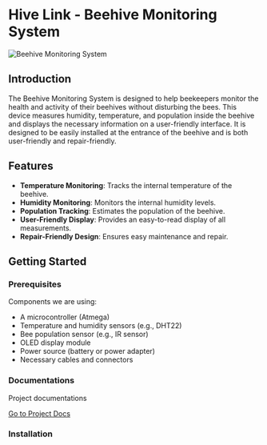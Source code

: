 # Hive Link - Beehive Monitoring System

![Beehive Monitoring System](path_to_image.jpg)

## Introduction

The Beehive Monitoring System is designed to help beekeepers monitor the health and activity of their beehives without disturbing the bees. This device measures humidity, temperature, and population inside the beehive and displays the necessary information on a user-friendly interface. It is designed to be easily installed at the entrance of the beehive and is both user-friendly and repair-friendly.

## Features

- **Temperature Monitoring**: Tracks the internal temperature of the beehive.
- **Humidity Monitoring**: Monitors the internal humidity levels.
- **Population Tracking**: Estimates the population of the beehive.
- **User-Friendly Display**: Provides an easy-to-read display of all measurements.
- **Repair-Friendly Design**: Ensures easy maintenance and repair.

## Getting Started

### Prerequisites

Components we are using:

- A microcontroller (Atmega)
- Temperature and humidity sensors (e.g., DHT22)
- Bee population sensor (e.g., IR sensor)
- OLED display module
- Power source (battery or power adapter)
- Necessary cables and connectors

### Documentations

Project documentations

<a href="https://drive.google.com/drive/folders/1U0-xzh0tzEyrxfGQ3k2xcmliMpTtDy3P?usp=drive_link" target="_blank">Go to Project Docs</a>

### Installation
